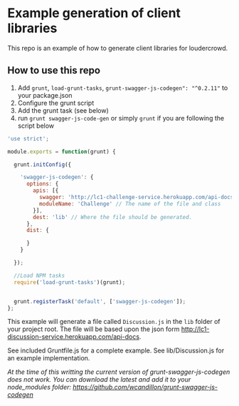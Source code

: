 # Example generation of client libraries

This repo is an example of how to generate client libraries for loudercrowd.

## How to use this repo

1. Add `grunt`, `load-grunt-tasks`, `grunt-swagger-js-codegen": "^0.2.11"` to your package.json
1. Configure the grunt script
1. Add the grunt task (see below)
2. run `grunt swagger-js-code-gen` or simply `grunt` if you are following the script below

```javascript
'use strict';

module.exports = function(grunt) {

  grunt.initConfig({

    'swagger-js-codegen': {
      options: {
        apis: [{
          swagger: 'http://lc1-challenge-service.herokuapp.com/api-docs', // The location of the swagger file
          moduleName: 'Challenge' // The name of the file and class
        }],
        dest: 'lib' // Where the file should be generated.
      },
      dist: {

      }
    }

  });

  //Load NPM tasks
  require('load-grunt-tasks')(grunt);


  grunt.registerTask('default', ['swagger-js-codegen']);
};
```

This example will generate a file called `Discussion.js` in the `lib` folder of your project root.
The file will be based upon the json form http://lc1-discussion-service.herokuapp.com/api-docs.

See included Gruntfile.js for a complete example.
See lib/Discussion.js for an example implementation.

*At the time of this writting the current version of grunt-swagger-js-codegen does not work.  You can download the latest and add it to your node_modules folder:  https://github.com/wcandillon/grunt-swagger-js-codegen*
